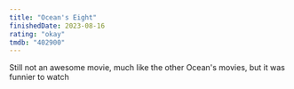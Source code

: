 ```yaml
---
title: "Ocean's Eight"
finishedDate: 2023-08-16
rating: "okay"
tmdb: "402900"
---
```


Still not an awesome movie, much like the other Ocean's movies, but it was funnier to watch
